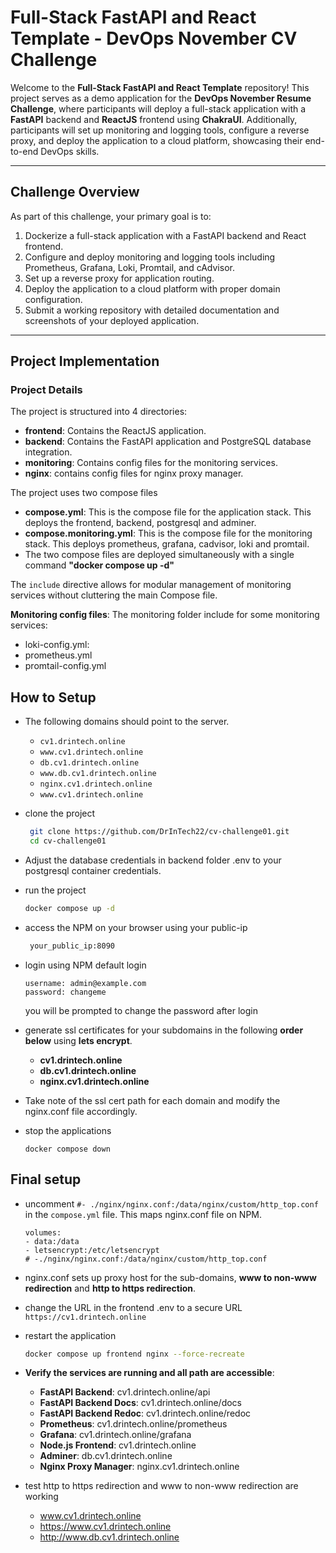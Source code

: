 # Full-Stack FastAPI and React Template - DevOps November CV Challenge

Welcome to the **Full-Stack FastAPI and React Template** repository! This project serves as a demo application for the **DevOps November Resume Challenge**, where participants will deploy a full-stack application with a **FastAPI** backend and **ReactJS** frontend using **ChakraUI**. Additionally, participants will set up monitoring and logging tools, configure a reverse proxy, and deploy the application to a cloud platform, showcasing their end-to-end DevOps skills.

---

## Challenge Overview

As part of this challenge, your primary goal is to:

1. Dockerize a full-stack application with a FastAPI backend and React frontend.
2. Configure and deploy monitoring and logging tools including Prometheus, Grafana, Loki, Promtail, and cAdvisor.
3. Set up a reverse proxy for application routing.
4. Deploy the application to a cloud platform with proper domain configuration.
5. Submit a working repository with detailed documentation and screenshots of your deployed application.

---
## Project Implementation
### Project Details
The project is structured into 4 directories:
- **frontend**: Contains the ReactJS application.
- **backend**: Contains the FastAPI application and PostgreSQL database integration.
- **monitoring**: Contains config files for the monitoring services.
- **nginx**: contains config files for nginx proxy manager.

The project uses two compose files
- **compose.yml**: This is the compose file for the application stack. This deploys the frontend, backend, postgresql and adminer.
- **compose.monitoring.yml**: This is the compose file for the monitoring stack. This deploys prometheus, grafana, cadvisor, loki and promtail. 
- The two compose files are deployed simultaneously with a single command **"docker compose up -d"**

The `include` directive allows for modular management of monitoring services without cluttering the main Compose file.

**Monitoring config files**: The monitoring folder include for some monitoring services:
- loki-config.yml: 
- prometheus.yml
- promtail-config.yml

## How to Setup
- The following domains should point to the server.
    - `cv1.drintech.online`
    - `www.cv1.drintech.online`
    - `db.cv1.drintech.online`
    - `www.db.cv1.drintech.online`
    - `nginx.cv1.drintech.online`
    - `www.cv1.drintech.online`
- clone the project
  ```sh
   git clone https://github.com/DrInTech22/cv-challenge01.git
   cd cv-challenge01
   ```
- Adjust the database credentials in backend folder .env to your postgresql container credentials.
- run the project
  ```sh
  docker compose up -d
  ```
- access the NPM on your browser using your public-ip
  ```sh
   your_public_ip:8090
   ```
- login using NPM default login 
  ```
  username: admin@example.com
  password: changeme
  ```
  you will be prompted to change the password after login

- generate ssl certificates for your subdomains in the following **order below** using **lets encrypt**. 
  - **cv1.drintech.online**
  - **db.cv1.drintech.online**
  - **nginx.cv1.drintech.online**
- Take note of the ssl cert path for each domain and modify the nginx.conf file accordingly.

- stop the applications
  ```
  docker compose down
  ```
## Final setup
- uncomment `#- ./nginx/nginx.conf:/data/nginx/custom/http_top.conf` in the `compose.yml` file. This maps nginx.conf file on NPM.
    ```
    volumes:
    - data:/data
    - letsencrypt:/etc/letsencrypt
    # -./nginx/nginx.conf:/data/nginx/custom/http_top.conf
    ```
- nginx.conf sets up proxy host for the sub-domains, **www to non-www redirection** and **http to https redirection**.
- change the URL in the frontend .env to a secure URL `https://cv1.drintech.online`
- restart the application
  ```sh
  docker compose up frontend nginx --force-recreate
  ```
- **Verify the services are running and all path are accessible**:
   - **FastAPI Backend**: cv1.drintech.online/api
   - **FastAPI Backend Docs**: cv1.drintech.online/docs
   - **FastAPI Backend Redoc**: cv1.drintech.online/redoc
   - **Prometheus**: cv1.drintech.online/prometheus
   - **Grafana**: cv1.drintech.online/grafana
   - **Node.js Frontend**: cv1.drintech.online
   - **Adminer**: db.cv1.drintech.online
   - **Nginx Proxy Manager**: nginx.cv1.drintech.online

- test http to https redirection and www to non-www redirection are working
  - www.cv1.drintech.online
  - https://www.cv1.drintech.online
  - http://www.db.cv1.drintech.online






